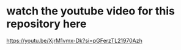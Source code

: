 # watch the youtube video for this repository here 

https://youtu.be/XjrM1vmx-Dk?si=pGFerzTL21970Azh
